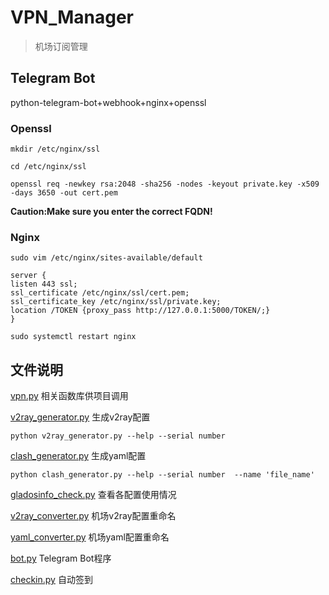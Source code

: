 # VPN_Manager
> 机场订阅管理

## Telegram Bot
python-telegram-bot+webhook+nginx+openssl
### Openssl
`mkdir /etc/nginx/ssl`

`cd /etc/nginx/ssl`

`openssl req -newkey rsa:2048 -sha256 -nodes -keyout private.key -x509 -days 3650 -out cert.pem`

**Caution:Make sure you enter the correct FQDN!**

### Nginx

`sudo vim /etc/nginx/sites-available/default`

    server {
    listen 443 ssl;
    ssl_certificate /etc/nginx/ssl/cert.pem;
    ssl_certificate_key /etc/nginx/ssl/private.key;
    location /TOKEN {proxy_pass http://127.0.0.1:5000/TOKEN/;}
    }

`sudo systemctl restart nginx`

## 文件说明

[vpn.py](https://github.com/Gc-Mall/VPN_Manager/blob/main/vpn.py) 相关函数库供项目调用

[v2ray_generator.py](https://github.com/Gc-Mall/VPN_Manager/blob/main/v2ray_generator.py) 生成v2ray配置

`python v2ray_generator.py --help --serial number`

[clash_generator.py](https://github.com/Gc-Mall/VPN_Manager/blob/main/clash_generator.py) 生成yaml配置

`python clash_generator.py --help --serial number  --name 'file_name'`

[gladosinfo_check.py](https://github.com/Gc-Mall/VPN_Manager/blob/main/gladosinfo_check.py) 查看各配置使用情况

[v2ray_converter.py](https://github.com/Gc-Mall/VPN_Manager/blob/main/v2ray_converter.py) 机场v2ray配置重命名

[yaml_converter.py](https://github.com/Gc-Mall/VPN_Manager/blob/main/yaml_converter.py) 机场yaml配置重命名

[bot.py](https://github.com/Gc-Mall/VPN_Manager/blob/main/telegram_bot/bot.py) Telegram Bot程序

[checkin.py](https://github.com/Gc-Mall/VPN_Manager/blob/main/checkin.py) 自动签到
